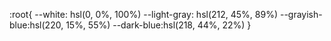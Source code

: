 :root{
    --white: hsl(0, 0%, 100%)
    --light-gray: hsl(212, 45%, 89%)
    --grayish-blue:hsl(220, 15%, 55%)
    --dark-blue:hsl(218, 44%, 22%)
}